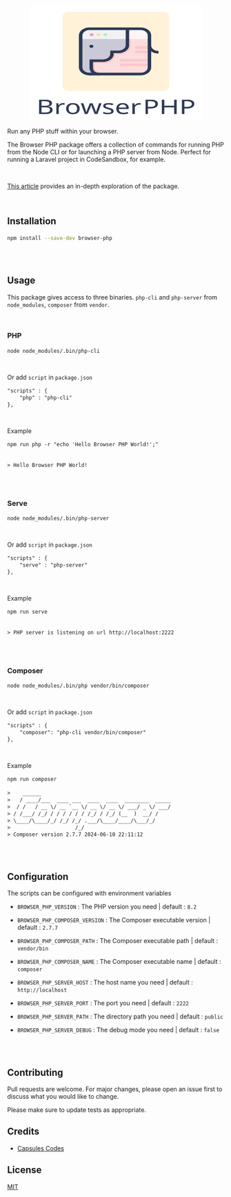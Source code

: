 
<p align="center"><img src="art/capsules-browser-php-image.svg" width="400px" height="265px" alt="Browser PHP" /></p>

Run any PHP stuff within your browser.

The Browser PHP package offers a collection of commands for running PHP from the Node CLI or for launching a PHP server from Node. Perfect for running a Laravel project in CodeSandbox, for example.

<br>

 [This article](https://capsules.codes/en/blog/fyi/en-fyi-run-laravel-on-your-browser-with-browser-php) provides an in-depth exploration of the package.

<br>

## Installation

```bash
npm install --save-dev browser-php
```

<br>
<br>

## Usage

This package gives access to three binaries. `php-cli` and `php-server` from `node_modules`, `composer` from `vendor`.

<br>

### PHP
```
node node_modules/.bin/php-cli
```

<br>

Or add `script` in `package.json`
```
"scripts" : {
    "php" : "php-cli"
},
```

<br>

Example
```
npm run php -r "echo 'Hello Browser PHP World!';"


> Hello Browser PHP World!
```

<br>
<br>

### Serve
```
node node_modules/.bin/php-server
```

<br>

Or add `script` in `package.json`
```
"scripts" : {
    "serve" : "php-server"
},
```

<br>

Example
```
npm run serve


> PHP server is listening on url http://localhost:2222
```

<br>
<br>


### Composer
```
node node_modules/.bin/php vendor/bin/composer
```

<br>

Or add `script` in `package.json`
```
"scripts" : {
    "composer": "php-cli vendor/bin/composer"
},
```

<br>

Example
```
npm run composer

>    ______
>   / ____/___  ____ ___  ____  ____  ________  _____
>  / /   / __ \/ __ `__ \/ __ \/ __ \/ ___/ _ \/ ___/
> / /___/ /_/ / / / / / / /_/ / /_/ (__  )  __/ /
> \____/\____/_/ /_/ /_/ .___/\____/____/\___/_/
>                     /_/
> Composer version 2.7.7 2024-06-10 22:11:12
```

<br>
<br>

## Configuration

The scripts can be configured with environment variables

- `BROWSER_PHP_VERSION` : The PHP version you need | default : `8.2`

- `BROWSER_PHP_COMPOSER_VERSION` : The Composer executable version | default : `2.7.7`
- `BROWSER_PHP_COMPOSER_PATH` : The Composer executable path | default : `vendor/bin`
- `BROWSER_PHP_COMPOSER_NAME` : The Composer executable name | default : `composer`

- `BROWSER_PHP_SERVER_HOST` : The host name you need | default : `http://localhost`
- `BROWSER_PHP_SERVER_PORT` : The port you need | default : `2222`
- `BROWSER_PHP_SERVER_PATH` : The directory path you need | default : `public`
- `BROWSER_PHP_SERVER_DEBUG` : The debug mode you need | default : `false`

<br>
<br>

## Contributing

Pull requests are welcome. For major changes, please open an issue first
to discuss what you would like to change.

Please make sure to update tests as appropriate.

## Credits

- [Capsules Codes](https://github.com/capsulescodes)

## License

[MIT](https://choosealicense.com/licenses/mit/)
